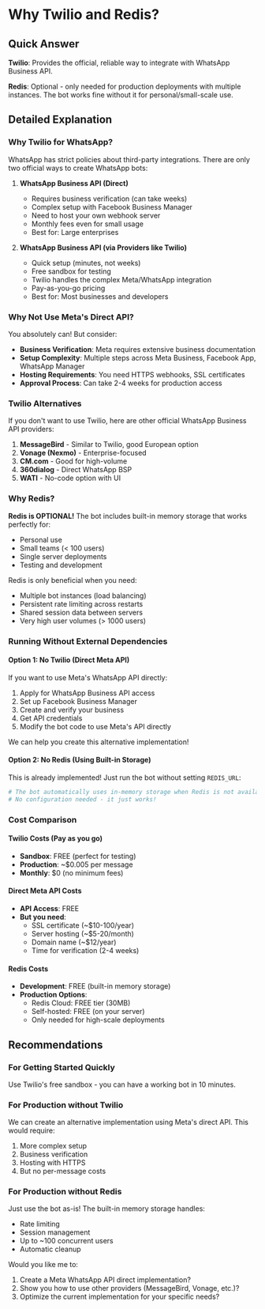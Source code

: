 # Why Twilio and Redis?

## Quick Answer

**Twilio**: Provides the official, reliable way to integrate with WhatsApp Business API.

**Redis**: Optional - only needed for production deployments with multiple instances. The bot works fine without it for personal/small-scale use.

## Detailed Explanation

### Why Twilio for WhatsApp?

WhatsApp has strict policies about third-party integrations. There are only two official ways to create WhatsApp bots:

1. **WhatsApp Business API (Direct)**
   - Requires business verification (can take weeks)
   - Complex setup with Facebook Business Manager
   - Need to host your own webhook server
   - Monthly fees even for small usage
   - Best for: Large enterprises

2. **WhatsApp Business API (via Providers like Twilio)**
   - Quick setup (minutes, not weeks)
   - Free sandbox for testing
   - Twilio handles the complex Meta/WhatsApp integration
   - Pay-as-you-go pricing
   - Best for: Most businesses and developers

### Why Not Use Meta's Direct API?

You absolutely can! But consider:

- **Business Verification**: Meta requires extensive business documentation
- **Setup Complexity**: Multiple steps across Meta Business, Facebook App, WhatsApp Manager
- **Hosting Requirements**: You need HTTPS webhooks, SSL certificates
- **Approval Process**: Can take 2-4 weeks for production access

### Twilio Alternatives

If you don't want to use Twilio, here are other official WhatsApp Business API providers:

1. **MessageBird** - Similar to Twilio, good European option
2. **Vonage (Nexmo)** - Enterprise-focused
3. **CM.com** - Good for high-volume
4. **360dialog** - Direct WhatsApp BSP
5. **WATI** - No-code option with UI

### Why Redis?

**Redis is OPTIONAL!** The bot includes built-in memory storage that works perfectly for:
- Personal use
- Small teams (< 100 users)
- Single server deployments
- Testing and development

Redis is only beneficial when you need:
- Multiple bot instances (load balancing)
- Persistent rate limiting across restarts
- Shared session data between servers
- Very high user volumes (> 1000 users)

### Running Without External Dependencies

#### Option 1: No Twilio (Direct Meta API)

If you want to use Meta's WhatsApp API directly:

1. Apply for WhatsApp Business API access
2. Set up Facebook Business Manager
3. Create and verify your business
4. Get API credentials
5. Modify the bot code to use Meta's API directly

We can help you create this alternative implementation!

#### Option 2: No Redis (Using Built-in Storage)

This is already implemented! Just run the bot without setting `REDIS_URL`:

```python
# The bot automatically uses in-memory storage when Redis is not available
# No configuration needed - it just works!
```

### Cost Comparison

#### Twilio Costs (Pay as you go)
- **Sandbox**: FREE (perfect for testing)
- **Production**: ~$0.005 per message
- **Monthly**: $0 (no minimum fees)

#### Direct Meta API Costs
- **API Access**: FREE
- **But you need**:
  - SSL certificate (~$10-100/year)
  - Server hosting (~$5-20/month)
  - Domain name (~$12/year)
  - Time for verification (2-4 weeks)

#### Redis Costs
- **Development**: FREE (built-in memory storage)
- **Production Options**:
  - Redis Cloud: FREE tier (30MB)
  - Self-hosted: FREE (on your server)
  - Only needed for high-scale deployments

## Recommendations

### For Getting Started Quickly
Use Twilio's free sandbox - you can have a working bot in 10 minutes.

### For Production without Twilio
We can create an alternative implementation using Meta's direct API. This would require:
1. More complex setup
2. Business verification
3. Hosting with HTTPS
4. But no per-message costs

### For Production without Redis
Just use the bot as-is! The built-in memory storage handles:
- Rate limiting
- Session management  
- Up to ~100 concurrent users
- Automatic cleanup

Would you like me to:
1. Create a Meta WhatsApp API direct implementation?
2. Show you how to use other providers (MessageBird, Vonage, etc.)?
3. Optimize the current implementation for your specific needs?